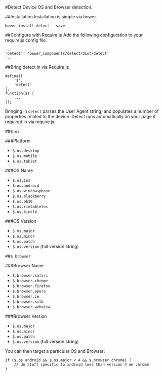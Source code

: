 #Detect
Device OS and Browser detection.

##Installation
Installation is simple via bower.

```
bower install detect --save
```
##Configure with Require.js
Add the following configuration to your require.js config file.

```
...
'detect': 'bower_components/detect/dist/detect'
...
```
##Bring detect in via Require.js

```
define([
	'$', 
	'detect'
], 
function($) {
	...
});
```

Bringing in `detect` parses the User Agent string, and populates a number of properties related to the device. Detect runs automatically on your page if required in via require.js.

##`$.os`

###Platform
- `$.os.desktop`
- `$.os.mobile`
- `$.os.tablet`

###OS Name
- `$.os.ios`
- `$.os.android`
- `$.os.windowsphone`
- `$.os.blackberry`
- `$.os.bb10`
- `$.os.rimtabletos`
- `$.os.kindle`

###OS Version
- `$.os.major`
- `$.os.minor`
- `$.os.patch`
- `$.os.version` (full version string)

##`$.browser`

###Browser Name
- `$.browser.safari`
- `$.browser.chrome`
- `$.browser.firefox`
- `$.browser.opera`
- `$.browser.ie`
- `$.browser.silk`
- `$.browser.webview`

###Browser Version
- `$.os.major`
- `$.os.minor`
- `$.os.patch`
- `$.os.version` (full version string)

You can then target a particular OS and Browser:

```
if ($.os.android && $.os.major < 4 && $.browser.chrome) {
	// do stuff specific to android less than version 4 on chrome
}
```